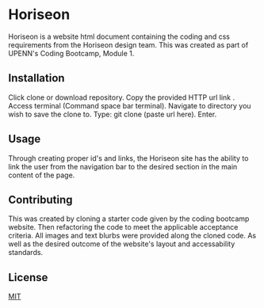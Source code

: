 # Horiseon

Horiseon is a website html document containing the coding and css requirements from the Horiseon design team. This was created as part of UPENN's Coding Bootcamp, Module 1. 

## Installation

Click clone or download repository.
Copy the provided HTTP url link .
Access terminal (Command space bar terminal).
Navigate to directory you wish to save the clone to.
Type: git clone (paste url here).
Enter.

## Usage
Through creating proper id's and links, the Horiseon site has the ability to link the user from the navigation bar to the desired section in the main content of the page. 


## Contributing
This was created by cloning a starter code given by the coding bootcamp website. Then refactoring the code to meet the applicable acceptance criteria. All images and text blurbs were provided along the cloned code. As well as the desired outcome of the website's layout and accessability standards. 

## License
[MIT](https://choosealicense.com/licenses/mit/)